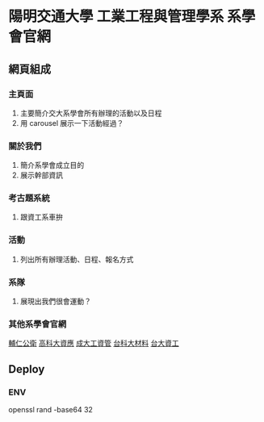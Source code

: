 # 陽明交通大學 工業工程與管理學系 系學會官網

## 網頁組成

### 主頁面

1. 主要簡介交大系學會所有辦理的活動以及日程
2. 用 carousel 展示一下活動經過？

### 關於我們

1. 簡介系學會成立目的
2. 展示幹部資訊

### 考古題系統

1. 跟資工系車拚

### 活動

1. 列出所有辦理活動、日程、報名方式

### 系隊

1. 展現出我們很會運動？

### 其他系學會官網
[輔仁公衛](https://www.medph.fju.edu.tw/student-club-record)
[高科大資應](http://203.64.169.100/misacad/php/index.php)
[成大工資管](https://im.ncku.edu.tw/p/412-1138-19455.php?Lang=zh-tw)
[台科大材料](https://mse.ntust.edu.tw/p/412-1019-266.php?Lang=zh-tw)
[台大資工](https://www.csie.ntu.edu.tw/~b88x003/council.html)

## Deploy

### ENV
openssl rand -base64 32

